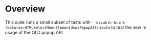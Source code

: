 # Overview

This suite runs a small subset of tests with `--disable-blink-features=HTMLSelectMenuElementUsesPopupAttribute`
to test the new <selectmenu>'s usage of the OLD <popup> popup API.

